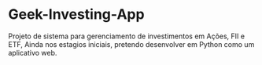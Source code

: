 # Geek-Investing-App
 Projeto de sistema para gerenciamento de investimentos em Ações, FII e ETF, 
 Ainda nos estagios iniciais, pretendo desenvolver em Python como um aplicativo web.
